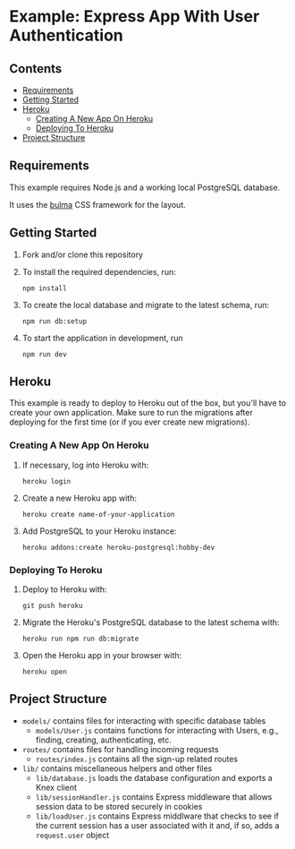 # Example: Express App With User Authentication

## Contents <!-- omit in toc -->

- [Requirements](#requirements)
- [Getting Started](#getting-started)
- [Heroku](#heroku)
  - [Creating A New App On Heroku](#creating-a-new-app-on-heroku)
  - [Deploying To Heroku](#deploying-to-heroku)
- [Project Structure](#project-structure)

## Requirements

This example requires Node.js and a working local PostgreSQL database.

It uses the [bulma][url-bulma] CSS framework for the layout.

## Getting Started

1. Fork and/or clone this repository
1. To install the required dependencies, run:

   ```console
   npm install
   ```

1. To create the local database and migrate to the latest schema, run:

   ```console
   npm run db:setup
   ```

1. To start the application in development, run

   ```console
   npm run dev
   ```

## Heroku

This example is ready to deploy to Heroku out of the box, but you'll have to create your own application. Make sure to run the migrations after deploying for the first time (or if you ever create new migrations).

### Creating A New App On Heroku

1. If necessary, log into Heroku with:

   ```console
   heroku login
   ```

1. Create a new Heroku app with:

   ```console
   heroku create name-of-your-application
   ```

1. Add PostgreSQL to your Heroku instance:

   ```console
   heroku addons:create heroku-postgresql:hobby-dev
   ```

### Deploying To Heroku

1. Deploy to Heroku with:

   ```console
   git push heroku
   ```

1. Migrate the Heroku's PostgreSQL database to the latest schema with:

   ```console
   heroku run npm run db:migrate
   ```

1. Open the Heroku app in your browser with:

   ```console
   heroku open
   ```

## Project Structure

- `models/` contains files for interacting with specific database tables
  - `models/User.js` contains functions for interacting with Users, e.g., finding, creating, authenticating, etc.
- `routes/` contains files for handling incoming requests
  - `routes/index.js` contains all the sign-up related routes
- `lib/` contains miscellaneous helpers and other files
  - `lib/database.js` loads the database configuration and exports a Knex client
  - `lib/sessionHandler.js` contains Express middleware that allows session data to be stored securely in cookies
  - `lib/loadUser.js` contains Express middlware that checks to see if the current session has a user associated with it and, if so, adds a `request.user` object

[url-bulma]: https://bulma.io/
